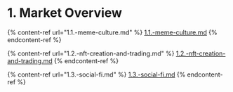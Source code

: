 # 1. Market Overview



{% content-ref url="1.1.-meme-culture.md" %}
[1.1.-meme-culture.md](1.1.-meme-culture.md)
{% endcontent-ref %}

{% content-ref url="1.2.-nft-creation-and-trading.md" %}
[1.2.-nft-creation-and-trading.md](1.2.-nft-creation-and-trading.md)
{% endcontent-ref %}

{% content-ref url="1.3.-social-fi.md" %}
[1.3.-social-fi.md](1.3.-social-fi.md)
{% endcontent-ref %}
